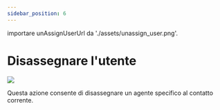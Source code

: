 ```yaml
---
sidebar_position: 6
---
```


importare unAssignUserUrl da './assets/unassign_user.png'.

# Disassegnare l'utente
<img src={unAssignUserUrl} width={180} />

Questa azione consente di disassegnare un agente specifico al contatto corrente.

